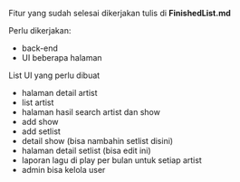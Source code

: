 Fitur yang sudah selesai dikerjakan tulis di **FinishedList.md**

Perlu dikerjakan:
- back-end
- UI beberapa halaman
  
List UI yang perlu dibuat

- halaman detail artist
- list artist
- halaman hasil search artist dan show
- add show
- add setlist
- detail show (bisa nambahin setlist disini)
- halaman detail setlist (bisa edit ini)
- laporan lagu di play per bulan untuk setiap artist
- admin bisa kelola user
